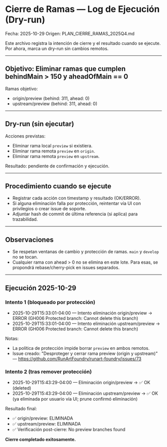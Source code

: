 # Cierre de Ramas — Log de Ejecución (Dry-run)

Fecha: 2025-10-29
Origen: PLAN_CIERRE_RAMAS_2025Q4.md

Este archivo registra la intención de cierre y el resultado cuando se ejecute. Por ahora, marca un dry-run sin cambios remotos.

---

## Objetivo: Eliminar ramas que cumplen behindMain > 150 y aheadOfMain == 0

Ramas objetivo:
- origin/preview (behind: 311, ahead: 0)
- upstream/preview (behind: 311, ahead: 0)

---

## Dry-run (sin ejecutar)

Acciones previstas:
- Eliminar rama local `preview` si existiera.
- Eliminar rama remota `preview` en `origin`.
- Eliminar rama remota `preview` en `upstream`.

Resultado: pendiente de confirmación y ejecución.

---

## Procedimiento cuando se ejecute

- Registrar cada acción con timestamp y resultado (OK/ERROR).
- Si alguna eliminación falla por protección, reintentar vía UI con privilegios o crear issue de soporte.
- Adjuntar hash de commit de última referencia (si aplica) para trazabilidad.

---

## Observaciones

- Se respetan ventanas de cambio y protección de ramas. `main` y `develop` no se tocan.
- Cualquier rama con ahead > 0 no se elimina en este lote. Para esas, se propondrá rebase/cherry-pick en issues separados.

---

## Ejecución 2025-10-29

### Intento 1 (bloqueado por protección)
- 2025-10-29T15:33:01-04:00 — Intento eliminación origin/preview → ERROR (GH006 Protected branch: Cannot delete this branch)
- 2025-10-29T15:33:01-04:00 — Intento eliminación upstream/preview → ERROR (GH006 Protected branch: Cannot delete this branch)

Notas:
- La política de protección impide borrar `preview` en ambos remotos.
- Issue creado: "Desproteger y cerrar rama preview (origin y upstream)" — https://github.com/RunArtFoundry/runart-foundry/issues/73

### Intento 2 (tras remover protección)
- 2025-10-29T15:43:29-04:00 — Eliminación origin/preview → ✅ OK (deleted)
- 2025-10-29T15:43:29-04:00 — Eliminación upstream/preview → ✅ OK (ya eliminada por usuario vía UI; prune confirmó eliminación)

Resultado final:
- ✅ origin/preview: ELIMINADA
- ✅ upstream/preview: ELIMINADA
- ✅ Verificación post-cierre: No preview branches found

**Cierre completado exitosamente.**
